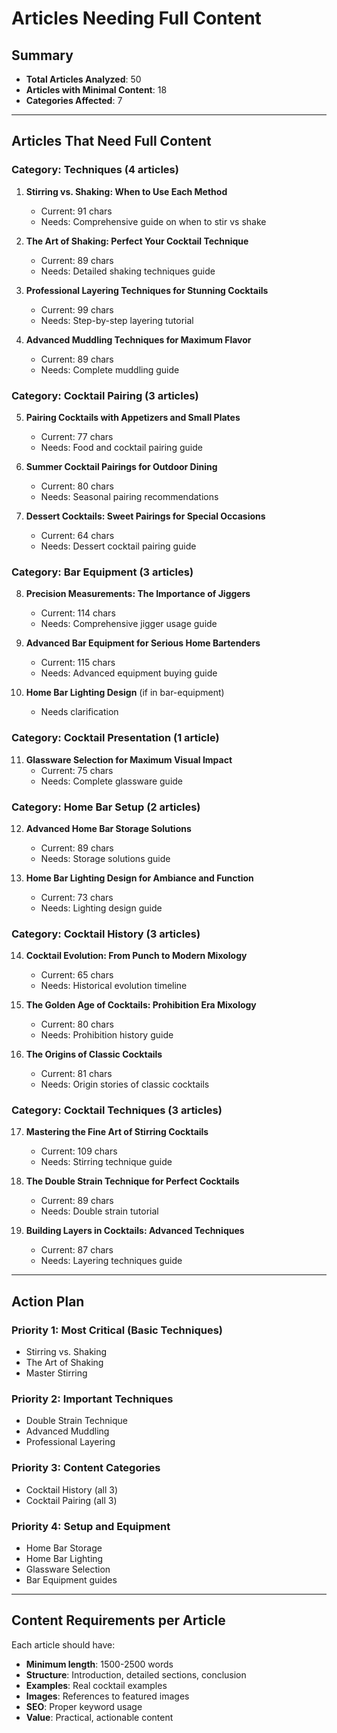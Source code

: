# Articles Needing Full Content

## Summary
- **Total Articles Analyzed**: 50
- **Articles with Minimal Content**: 18
- **Categories Affected**: 7

---

## Articles That Need Full Content

### Category: Techniques (4 articles)
1. **Stirring vs. Shaking: When to Use Each Method**
   - Current: 91 chars
   - Needs: Comprehensive guide on when to stir vs shake

2. **The Art of Shaking: Perfect Your Cocktail Technique**
   - Current: 89 chars
   - Needs: Detailed shaking techniques guide

3. **Professional Layering Techniques for Stunning Cocktails**
   - Current: 99 chars
   - Needs: Step-by-step layering tutorial

4. **Advanced Muddling Techniques for Maximum Flavor**
   - Current: 89 chars
   - Needs: Complete muddling guide

### Category: Cocktail Pairing (3 articles)
5. **Pairing Cocktails with Appetizers and Small Plates**
   - Current: 77 chars
   - Needs: Food and cocktail pairing guide

6. **Summer Cocktail Pairings for Outdoor Dining**
   - Current: 80 chars
   - Needs: Seasonal pairing recommendations

7. **Dessert Cocktails: Sweet Pairings for Special Occasions**
   - Current: 64 chars
   - Needs: Dessert cocktail pairing guide

### Category: Bar Equipment (3 articles)
8. **Precision Measurements: The Importance of Jiggers**
   - Current: 114 chars
   - Needs: Comprehensive jigger usage guide

9. **Advanced Bar Equipment for Serious Home Bartenders**
   - Current: 115 chars
   - Needs: Advanced equipment buying guide

10. **Home Bar Lighting Design** (if in bar-equipment)
    - Needs clarification

### Category: Cocktail Presentation (1 article)
11. **Glassware Selection for Maximum Visual Impact**
    - Current: 75 chars
    - Needs: Complete glassware guide

### Category: Home Bar Setup (2 articles)
12. **Advanced Home Bar Storage Solutions**
    - Current: 89 chars
    - Needs: Storage solutions guide

13. **Home Bar Lighting Design for Ambiance and Function**
    - Current: 73 chars
    - Needs: Lighting design guide

### Category: Cocktail History (3 articles)
14. **Cocktail Evolution: From Punch to Modern Mixology**
    - Current: 65 chars
    - Needs: Historical evolution timeline

15. **The Golden Age of Cocktails: Prohibition Era Mixology**
    - Current: 80 chars
    - Needs: Prohibition history guide

16. **The Origins of Classic Cocktails**
    - Current: 81 chars
    - Needs: Origin stories of classic cocktails

### Category: Cocktail Techniques (3 articles)
17. **Mastering the Fine Art of Stirring Cocktails**
    - Current: 109 chars
    - Needs: Stirring technique guide

18. **The Double Strain Technique for Perfect Cocktails**
    - Current: 89 chars
    - Needs: Double strain tutorial

19. **Building Layers in Cocktails: Advanced Techniques**
    - Current: 87 chars
    - Needs: Layering techniques guide

---

## Action Plan

### Priority 1: Most Critical (Basic Techniques)
- Stirring vs. Shaking
- The Art of Shaking
- Master Stirring

### Priority 2: Important Techniques
- Double Strain Technique
- Advanced Muddling
- Professional Layering

### Priority 3: Content Categories
- Cocktail History (all 3)
- Cocktail Pairing (all 3)

### Priority 4: Setup and Equipment
- Home Bar Storage
- Home Bar Lighting
- Glassware Selection
- Bar Equipment guides

---

## Content Requirements per Article

Each article should have:
- **Minimum length**: 1500-2500 words
- **Structure**: Introduction, detailed sections, conclusion
- **Examples**: Real cocktail examples
- **Images**: References to featured images
- **SEO**: Proper keyword usage
- **Value**: Practical, actionable content
